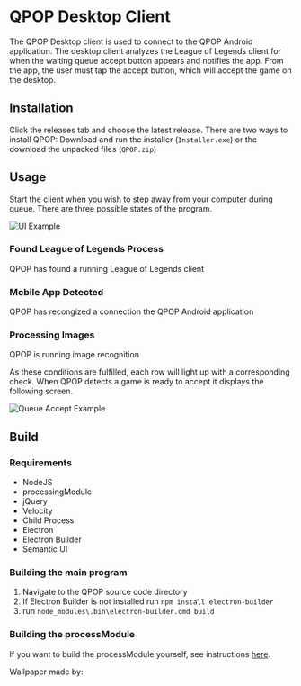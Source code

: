 # QPOP Desktop Client

The QPOP Desktop client is used to connect to the QPOP Android application. The desktop client analyzes the League of Legends client for when the waiting queue accept button appears and notifies the app. From the app, the user must tap the accept button, which will accept the game on the desktop.

## Installation
Click the releases tab and choose the latest release. There are two ways to install QPOP:
Download and run the installer (`Installer.exe`) or the download the unpacked files (`QPOP.zip`)
## Usage
Start the client when you wish to step away from your computer during queue. There are three possible states of the program.

![UI Example](https://user-images.githubusercontent.com/13967957/37259088-40f00c60-253f-11e8-832d-132ddda4c800.PNG)

### Found League of Legends Process
QPOP has found a running League of Legends client
### Mobile App Detected
QPOP has recongized a connection the QPOP Android application
### Processing Images
QPOP is running image recognition

As these conditions are fulfilled, each row will light up with a corresponding check. When QPOP detects a game is ready to accept it displays the following screen.

![Queue Accept Example](https://user-images.githubusercontent.com/13967957/37259087-3aac42e2-253f-11e8-8256-4a4739eb0c95.PNG)

## Build
### Requirements
* NodeJS
* processingModule
* jQuery
* Velocity
* Child Process
* Electron
* Electron Builder
* Semantic UI

### Building the main program
1. Navigate to the QPOP source code directory
2. If Electron Builder is not installed run `npm install electron-builder`
3. run `node_modules\.bin\electron-builder.cmd build`

### Building the processModule
If you want to build the processModule yourself, see instructions [here](https://github.com/nopenoway0/qpop-v8-processing-module).

Wallpaper made by: 